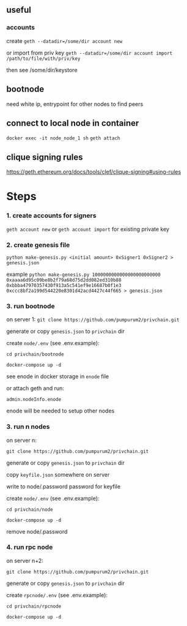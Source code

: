 ## useful

### accounts

create
`geth --datadir=/some/dir account new`

or import from priv key
`geth --datadir=/some/dir account import /path/to/file/with/priv/key`

then see /some/dir/keystore

## bootnode

need white ip, entrypoint for other nodes to find peers


## connect to local node in container

`docker exec -it node_node_1 sh`
`geth attach`

## clique signing rules

https://geth.ethereum.org/docs/tools/clef/clique-signing#using-rules


# Steps

### 1. create accounts for signers
`geth account new`
or
`geth account import` for existing private key

### 2. create genesis file
`python make-genesis.py <initial amount> 0xSigner1 0xSigner2 > genesis.json`

example
`python make-genesis.py 1000000000000000000000000 0xaaaa6d95c09be8b2f79a68d75d2dd082ed310b88 0xbbba47970357430f913a5c541ef9e16687b0f1e3 0xccc8bf2a199d544220e8301d42acd4427c44f665 > genesis.json`

### 3. run bootnode

on server 1:
`git clone https://github.com/pumpurum2/privchain.git`

generate or copy `genesis.json` to `privchain` dir

create `node/.env` (see .env.example):

`cd privchain/bootnode`

`docker-compose up -d`

see enode in docker storage in `enode` file

or attach geth and run:

`admin.nodeInfo.enode`

enode will be needed to setup other nodes


### 3. run n nodes

on server n:

`git clone https://github.com/pumpurum2/privchain.git`

generate or copy `genesis.json` to `privchain` dir

copy `keyfile.json` somewhere on server

write to node/.password password for keyfile

create `node/.env` (see .env.example):

`cd privchain/node`

`docker-compose up -d`

remove node/.password

### 4. run rpc node

on server n+2:

`git clone https://github.com/pumpurum2/privchain.git`

generate or copy `genesis.json` to `privchain` dir

create `rpcnode/.env` (see .env.example):

`cd privchain/rpcnode`

`docker-compose up -d`
